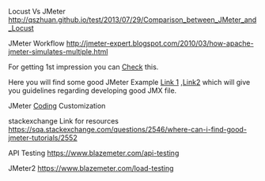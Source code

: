 Locust Vs JMeter http://qszhuan.github.io/test/2013/07/29/Comparison_between_JMeter_and_Locust

JMeter Workflow  http://jmeter-expert.blogspot.com/2010/03/how-apache-jmeter-simulates-multiple.html

For getting 1st impression you can [Check](http://jmeter-expert.blogspot.com/) this.

Here you will find some good JMeter Example  [Link 1](https://github.com/smarigowda/jmeterexamples) ,[Link2](https://github.com/pragmatictesters/jmeter-examples) which will give you guidelines regarding developing good JMX file.

JMeter [Coding](https://www.javacodegeeks.com/2013/06/jmeter-custom-function-implementation.html) Customization

stackexchange Link for resources https://sqa.stackexchange.com/questions/2546/where-can-i-find-good-jmeter-tutorials/2552

API Testing https://www.blazemeter.com/api-testing

JMeter2 https://www.blazemeter.com/load-testing
